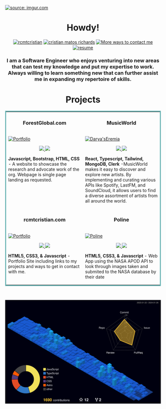 <a href="https://rcmtcristian.com"><img src="https://i.imgur.com/cwMCfG4.png" title="source: imgur.com" /></a>

<!-- <h1 align="center"> Connect with me: </h1>  -->
<!-- 
<hr> -->

<h1 align="center">Howdy!</h1>
<p align="center">
<a href="https://twitter.com/rcmtcristian" target="blank"><img align="center" src="https://i.imgur.com/RC8xeSl.png" alt="rcmtcristian" height="50" width="50" /></a>
<a href="https://www.linkedin.com/in/cristian-richards/" target="blank"><img align="center" src="https://i.imgur.com/1KHO1BL.png" alt="cristian matos richards" height="50" width="50" /></a>
  <a href="https://bento.me/rcmtcristian" target="blank">
    <img align="center" src="https://i.imgur.com/KnT8j8L.png" alt="More ways to contact me" height="50" width="50" /></a>
<!--   <a href="https://drive.google.com/uc?export=download&id=1-3V2vOrNqolPGFRAPK3SXxCyzObavS3z" target="blank"><img align="center" src="https://i.imgur.com/60keZSy.png" alt="resume" height="50" width="50" /></a> -->
    <a href="https://drive.google.com/file/d/1QHZXm3_G_jonbCgv75QAkBRXhP5d6QsN/view?usp=sharing" target="blank"><img align="center" src="https://i.imgur.com/60keZSy.png" alt="resume" height="50" width="50" /></a>
<!--        <a href="https://amber-friederike-90.tiiny.site" target="blank"><img align="center" src="https://i.imgur.com/60keZSy.png" alt="resume" height="50" width="50" /></a> -->
 
</p>

<div class="flex flex-col w-full">
  <div class="grid h-20 card bg-base-300 rounded-box place-items-center"><h3 align="center">I am a Software Engineer who enjoys venturing into new areas that can test my knowledge and put my expertise to work. Always willing to learn something new that can further assist me in expanding my repertoire of skills.</h3>  </div> 
  <div class="divider"></div> 
  
 <!-- <h2> About Me</h2>

 <img width="55%" align="right" alt="Github" src="https://raw.githubusercontent.com/onimur/.github/master/.resources/git-header.svg" />



- 🔭 I’m currently working on Opensource projects such as [DistributeAid](https://distributeaid.org/), [Program Equity](https://github.com/ProgramEquity) and many more 

- ✨ I’m currently learning React three fiber

- 👯 I’m looking to collaborate on Projects, Tech Articles and Meetups  

- 💬 Talk to me about CSS, JavaScript, Freelancing Opportunites, Open Source, Anime 
 -->

<!--
  <hr>
 <h1 align="center">My Skill Set <img src = "https://media2.giphy.com/media/QssGEmpkyEOhBCb7e1/giphy.gif?cid=ecf05e47a0n3gi1bfqntqmob8g9aid1oyj2wr3ds3mg700bl&rid=giphy.gif" width = 4%> </h1>
<table><tr><td valign="top" width="33%">


### Frontend  
<div align="center">  
<img style="margin: 10px" src="https://i.imgur.com/Cah19Z9.gif" alt="React" height="50" />  
<img style="margin: 10px" src="https://i.imgur.com/Mhm8gqE.gif" alt="Bootstrap" height="50" />  
<img style="margin: 10px" src="https://profilinator.rishav.dev/skills-assets/css3-original-wordmark.svg" alt="CSS3" height="50" />  
<img style="margin: 10px" src="https://i.imgur.com/a3PjpmG.gif" alt="HTML5" height="50" />  
<img style="margin: 10px" src="https://i.imgur.com/2qN4sBt.gif" alt="JavaScript" height="50" />  
  <img style="margin: 10px" src="https://i.imgur.com/yQbOxj5.png" alt="TailwindCSS" height="50" /> 
< <img style="margin: 10px" src="https://profilinator.rishav.dev/skills-assets/typescript-original.svg" alt="TypeScript" height="50" />  
<img style="margin: 10px" src="https://profilinator.rishav.dev/skills-assets/adobe_illustrator-icon.svg" alt="Illustrator" height="50" />  
<img style="margin: 10px" src="https://profilinator.rishav.dev/skills-assets/figma-icon.svg" alt="Figma" height="50" />  
<img style="margin: 10px" src="https://profilinator.rishav.dev/skills-assets/jquery.png" alt="jQuery" height="50" />  
</div>

</td><td valign="top" width="33%">



### Backend  
<div align="center">  
<img style="margin: 10px" src="https://i.imgur.com/2qN4sBt.gif" alt="JavaScript" height="50" />  
 <img style="margin: 10px" src="https://profilinator.rishav.dev/skills-assets/php-original.svg" alt="PHP" height="50" />   
<img style="margin: 10px" src="https://profilinator.rishav.dev/skills-assets/mongodb-original-wordmark.svg" alt="MongoDB" height="50" />  
<img style="margin: 10px" src="https://profilinator.rishav.dev/skills-assets/nodejs-original-wordmark.svg" alt="Node.js" height="50" />  
<img style="margin: 10px" src="https://i.imgur.com/f5Cd7ZO.gif" alt="Linux" height="50" />  
 <img style="margin: 10px" src="https://profilinator.rishav.dev/skills-assets/python-original.svg" alt="Python" height="50" />   
<img style="margin: 10px" src="https://profilinator.rishav.dev/skills-assets/git-scm-icon.svg" alt="Git" height="50" />  
<img style="margin: 10px" src="https://profilinator.rishav.dev/skills-assets/c-original.svg" alt="C" height="50" />  
</div>

</td><td valign="top" width="33%">



### DevOps  
<div align="center">  
<img style="margin: 10px" src="https://profilinator.rishav.dev/skills-assets/amazonwebservices-original-wordmark.svg" alt="AWS" height="50" />  
< <img style="margin: 10px" src="https://profilinator.rishav.dev/skills-assets/kubernetes-icon.svg" alt="Kubernetes" height="50" />   
<img style="margin: 10px" src="https://i.imgur.com/f5Cd7ZO.gif" alt="Linux" height="50" />  
<img style="margin: 10px" src="https://profilinator.rishav.dev/skills-assets/git-scm-icon.svg" alt="Git" height="50" />  
<img style="margin: 10px" src="https://profilinator.rishav.dev/skills-assets/gnu_bash-icon.svg" alt="Bash" height="50" />  
</div>

</td></tr></table>  

   -->

<h1 align="center">Projects</h1>
<table bordercolor="#66b2b2">
  
  <tr>
    <td width="50%" valign="top">
      <h3 align="center">ForestGlobal.com</h3>
        <br />
        <a target="_blank" href="https://lucky-creponne-757be7.netlify.app">
          <img src="https://i.imgur.com/9kVsQ8d.png" width="100%" alt="Portfolio"/>
        </a>
        <br />
        <p align="center">
          
  <a href="https://github.com/rcmtcristian/botanic" target="_blank">
    <img src="https://img.shields.io/badge/GitHub-100000?style=for-the-badge&logo=github&logoColor=white"/>
  </a>  
  <a href="https://lucky-creponne-757be7.netlify.app" target="_blank">
    <img src="https://img.shields.io/badge/website-000000?style=for-the-badge&logo=About.me&logoColor=white"/>
  </a>
      </p>
        <p><strong>Javascript, Bootstrap, HTML, CSS</strong> - A website to showcase the research and advocate work of the org. Webpage is single page landing as requested. </p>
    </td>
    <td width="50%" valign="top">
      <h3 align="center">	MusicWorld</h3>
        <br />
      <a target="_blank" href="https://musicworld-rcmtcristian.vercel.app/">
            <img src="https://i.imgur.com/iuMarwG.png" width="100%"  alt="Darya'sEremia"/>
        </a>
        <br />
        <p align="center">
          
  <a href="https://github.com/rcmtcristian/musicworld#" target="_blank">
    <img src="https://img.shields.io/badge/GitHub-100000?style=for-the-badge&logo=github&logoColor=white"/>
  </a>
  <a href="https://musicworld-rcmtcristian.vercel.app/" target="_blank">
    <img src="https://img.shields.io/badge/website-000000?style=for-the-badge&logo=About.me&logoColor=white"/>
  </a>
      </p>
        <p><strong>React, Typescript, Tailwind, MongoDB, Clerk</strong> -MusicWorld makes it easy to discover and explore new artists. By implementing and curating various APIs like Spotify, LastFM, and SoundCloud, it allows users to find a diverse assortment of artists from all around the world.</p>
    </td>
  </tr>
  
  <tr>
    <td width="50%" valign="top">
      <h3 align="center">rcmtcristian.com</h3>
      <br />
        <a target="_blank" href="https://rcmtcristian.com">
          <img src="https://github.com/rcmtcristian/rcmtcristian/assets/20276785/f19465b0-ba4d-4f84-be1e-e962f42b3995" width="100%" alt="Portfolio"/>
      <br />
        <p align="center">
  <a href="https://github.com/rcmtcristian/port-v4" target="_blank">
    <img src="https://img.shields.io/badge/GitHub-100000?style=for-the-badge&logo=github&logoColor=white"/>
  </a>
  <a href="https://rcmtcristian.com" target="_blank">
    <img src="https://img.shields.io/badge/website-000000?style=for-the-badge&logo=About.me&logoColor=white"/>
  </a>
      </p>
        <p><strong>HTML5, CSS3, & Javascript</strong> - Portfolio Site including links to my projects and ways to get in contact with me.</p>
    </td>
    <td width="50%" valign="top">
      <h3 align="center">Poline</h3>
        <br />
        <a target="_blank" href="https://poline.vercel.app/">
          <img src="https://github.com/rcmtcristian/Poline/assets/20276785/1d31981b-0370-4dcb-a1cb-2d88ddfc6683" width="100%" alt="Poline"/>
        </a>
        <br />
        <p align="center">
          
  <a href="https://github.com/rcmtcristian/Poline" target="_blank">
    <img src="https://img.shields.io/badge/GitHub-100000?style=for-the-badge&logo=github&logoColor=white"/>
  </a>
  <a href="https://poline.vercel.app/" target="_blank">
    <img src="https://img.shields.io/badge/website-000000?style=for-the-badge&logo=About.me&logoColor=white"/>
  </a>
      </p>
        <p><strong>HTML5, CSS3, & Javascript</strong> - Web App using the NASA APOD API to look through images taken and submited to the NASA database by their date </p>
    </td>
  </tr>
</table>

  
<br/>  

   ![profile-3d](https://github.com/rcmtcristian/rcmtcristian/blob/main/profile-3d-contrib/profile-night-view.svg)
<!--  ![GitHub Streak](https://github-readme-streak-stats.herokuapp.com/?user=rcmtcristian)
  -->
  
</div>

    
   
